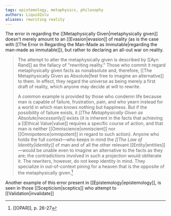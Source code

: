 ```yaml
---
tags: epistemology, metaphysics, philosophy
authors: LiquidZulu
aliases: rewriting reality
---
```


The error in regarding the [[Metaphysically Given|metaphysically given]] doesn't merely amount to an [[Evasion|evasion]] of reality (as is the case with [[The Error in Regarding the Man-Made as Immutable|regarding the man-made as immutable]]), but rather to declaring an all-out war on reality.

>The attempt to alter the metaphysically given is described by [[Ayn Rand]] as the fallacy of "rewriting reality." Those who commit it regard metaphysically given facts as nonabsolute and, therefore, [[The Metaphysically Given as Absolute|feel free to imagine an alternative]] to them. In effect, they regard the universe as being merely a first draft of reality, which anyone may decide at will to rewrite.
>
>A common example is provided by those who condemn life because man is capable of failure, frustration, pain, and who yearn instead for a world in which man knows nothing but happiness. But if the possibility of failure exists, it *[[The Metaphysically Given as Absolute|necessarily]]* exists (it is inherent in the facts that achieving a [[Ethical Value|value]] requires a specific course of action, and that man is neither [[Omniscience|omniscient]] nor [[Omnipotence|omnipotent]] in regard to such action). Anyone who holds the full context—who keeps in mind the *[[The Law of Identity|identity]]* of man and of all the other relevant [[Entity|entities]]—would be unable even to imagine an alternative to the facts as they are; the contradictions involved in such a projection would obliterate it. The rewriters, however, do not keep identity in mind. They specialize in out-of-context pining for a heaven that is the opposite of the metaphysically given.[^1]

Another example of this error present in [[Epistemology|epistemology]], is seen in those [[Scepticism|sceptics]] who attempt to [[Validation|invalidate]] 

[^1]: [[OPAR]], p. 26-27